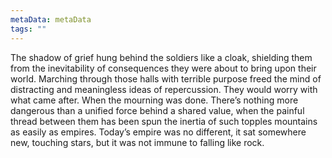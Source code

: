 ```yaml
---
metaData: metaData
tags: ""
---
```


The shadow of grief hung behind the soldiers like a cloak, shielding them from the inevitability of consequences they were about to bring upon their world. Marching through those halls with terrible purpose freed the mind of distracting and meaningless ideas of repercussion. They would worry with what came after. When the mourning was done. 
There’s nothing more dangerous than a unified force behind a shared value, when the painful thread between them has been spun the inertia of such topples mountains as easily as empires. Today’s empire was no different, it sat somewhere new, touching stars, but it was not immune to falling like rock.